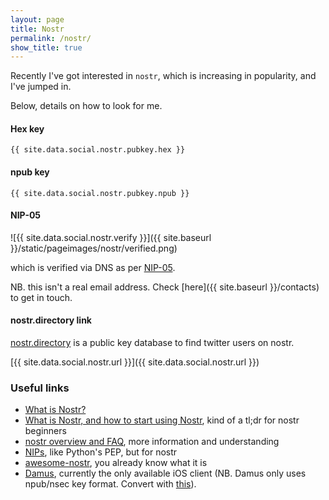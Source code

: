 ```yaml
---
layout: page
title: Nostr
permalink: /nostr/
show_title: true
---
```


Recently I've got interested in `nostr`, which is increasing in popularity, and I've jumped in.

Below, details on how to look for me.

#### Hex key

`{{ site.data.social.nostr.pubkey.hex }}`

#### npub key

`{{ site.data.social.nostr.pubkey.npub }}`

#### NIP-05

![{{ site.data.social.nostr.verify }}]({{ site.baseurl }}/static/pageimages/nostr/verified.png)

which is verified via DNS as per [NIP-05](https://github.com/nostr-protocol/nips/blob/master/05.md).

NB. this isn't a real email address. Check [here]({{ site.baseurl }}/contacts) to get in touch.

#### nostr.directory link

[nostr.directory](https://nostr.directory) is a public key database to find twitter users on nostr.

[{{ site.data.social.nostr.url }}]({{ site.data.social.nostr.url }})

### Useful links

- [What is Nostr?](https://nostr.com)
- [What is Nostr, and how to start using Nostr](https://github.com/vishalxl/nostr_console/discussions/31), kind of a tl;dr for nostr beginners
- [nostr overview and FAQ](https://github.com/nostr-protocol/nostr), more information and understanding
- [NIPs](https://github.com/nostr-protocol/nips), like Python's PEP, but for nostr
- [awesome-nostr](https://nostr.net), you already know what it is
- [Damus](https://damus.io/), currently the only available iOS client (NB. Damus only uses npub/nsec key format. Convert with [this](https://damus.io/key/)).

